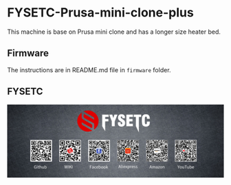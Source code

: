 # FYSETC-Prusa-mini-clone-plus
This machine is base on Prusa mini clone and has a longer size heater bed.

## Firmware

The instructions are in README.md file in  ```firmware``` folder. 

## FYSETC

![](images/Infos.jpg)